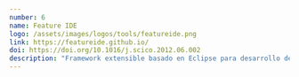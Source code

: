 ```yaml
---
number: 6
name: Feature IDE
logo: /assets/images/logos/tools/featureide.png
link: https://featureide.github.io/
doi: https://doi.org/10.1016/j.scico.2012.06.002
description: "Framework extensible basado en Eclipse para desarrollo de software orientado a características (FOSD)."
---
```

